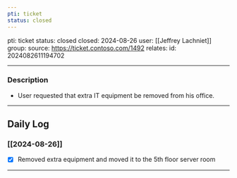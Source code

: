 ```yaml
---
pti: ticket
status: closed
---
```

pti: ticket 
status: closed
closed: 2024-08-26
user: [[Jeffrey Lachniet]]
group: 
source: https://ticket.contoso.com/1492
relates: 
id: 2024082611194702

---
### Description
- User requested that extra IT equipment be removed from his office.
---
## Daily Log
### [[2024-08-26]]
- [x] Removed extra equipment and moved it to the 5th floor server room
---





